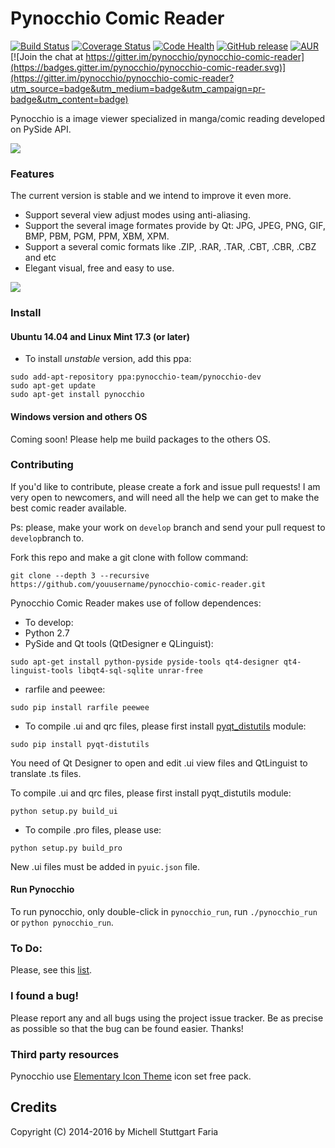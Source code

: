 Pynocchio Comic Reader
==================

[![Build Status](https://travis-ci.org/pynocchio/pynocchio-comic-reader.svg?branch=develop)](https://travis-ci.org/pynocchio/pynocchio-comic-reader)
[![Coverage Status](https://coveralls.io/repos/github/pynocchio/pynocchio-comic-reader/badge.svg?branch=develop)](https://coveralls.io/github/pynocchio/pynocchio-comic-reader?branch=develop)
[![Code Health](https://landscape.io/github/pynocchio/pynocchio-comic-reader/develop/landscape.svg?style=flat)](https://landscape.io/github/pynocchio/pynocchio-comic-reader/develop)
[![GitHub release](https://img.shields.io/github/release/pynocchio/pynocchio-comic-reader.svg?maxAge=2592000?style=plastic)](https://github.com/pynocchio/pynocchio-comic-reader)
[![AUR](https://img.shields.io/aur/license/yaourt.svg?maxAge=2592000?style=plastic)](https://pt.wikipedia.org/wiki/GNU_General_Public_License)
[![Join the chat at https://gitter.im/pynocchio/pynocchio-comic-reader](https://badges.gitter.im/pynocchio/pynocchio-comic-reader.svg)](https://gitter.im/pynocchio/pynocchio-comic-reader?utm_source=badge&utm_medium=badge&utm_campaign=pr-badge&utm_content=badge)

Pynocchio is a image viewer specialized in manga/comic reading developed on
PySide API.

![](https://lh3.googleusercontent.com/-p0TtjyX-GgM/VwwYhAAUjrI/AAAAAAAAF04/_JSom_IMmasZfnRn4EPhxKejjj_9aHzYwCCo/s1152-Ic42/snapshot11.png)

### Features

The current version is stable and we intend to improve it even more.

* Support several view adjust modes using anti-aliasing.
* Support the several image formates provide by Qt: JPG, JPEG, PNG, GIF, BMP, PBM, PGM, PPM, XBM, XPM.
* Support a several comic formats like .ZIP, .RAR, .TAR, .CBT, .CBR, .CBZ and etc
* Elegant visual, free and easy to use.

![](https://lh3.googleusercontent.com/-pedd53CIEtc/VwwYg1TpnoI/AAAAAAAAF04/gOJWtN5XZwYwQT_IBwYQEk-sYhqrw_owgCCo/s1152-Ic42/snapshot12.png)

### Install

#### Ubuntu 14.04 and Linux Mint 17.3 (or later)

* To install *unstable* version, add this ppa:

```
sudo add-apt-repository ppa:pynocchio-team/pynocchio-dev
sudo apt-get update
sudo apt-get install pynocchio
```

#### Windows version and others OS

Coming soon! Please help me build packages to the others OS.

### Contributing

If you'd like to contribute, please create a fork and issue pull requests! I am
very open to newcomers, and will need all the help we can get to make the best
comic reader available.

Ps: please, make your work on `develop` branch and send your pull request to `develop`branch to.

Fork this repo and make a git clone with follow command:

```
git clone --depth 3 --recursive https://github.com/youusername/pynocchio-comic-reader.git
```

Pynocchio Comic Reader makes use of follow dependences:

* To develop:
* Python 2.7
* PySide and Qt tools (QtDesigner e QLinguist):

```
sudo apt-get install python-pyside pyside-tools qt4-designer qt4-linguist-tools libqt4-sql-sqlite unrar-free
```

* rarfile and peewee:

```
sudo pip install rarfile peewee
```

* To compile .ui and qrc files, please first install [pyqt_distutils](https://github.com/ColinDuquesnoy/pyqt_distutils) module:

```
sudo pip install pyqt-distutils
```

You need of Qt Designer to open and edit .ui view files and QtLinguist to
translate .ts files.

To compile .ui and qrc files, please first install pyqt_distutils module:

```
python setup.py build_ui
```

* To compile .pro files, please use:

```
python setup.py build_pro
```

New .ui files must be added in `pyuic.json` file.

#### Run Pynocchio
 To run pynocchio, only double-click in `pynocchio_run`, run `./pynocchio_run` or `python pynocchio_run`.

### To Do:

Please, see this [list](https://github.com/mstuttgart/pynocchio-comic-reader/issues/21).

### I found a bug!

Please report any and all bugs using the project issue
tracker. Be as precise as possible so that the bug can be found easier. Thanks!

### Third party resources

Pynocchio use [Elementary Icon Theme](https://github.com/opengraphix/elementary3-icon-theme) icon set free pack.

## Credits

Copyright (C) 2014-2016 by Michell Stuttgart Faria
